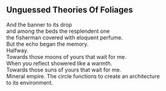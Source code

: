 Unguessed Theories Of Foliages
------------------------------
And the banner to its drop  
and among the beds the resplendent one  
the fisherman covered with eloquent perfume.  
But the echo began the memory.  
Halfway.  
Towards those moons of yours that wait for me.  
When you reflect showered like a warmth.  
Towards those suns of yours that wait for me.  
Mineral empire. The circle functions to create an architecture  
to its environment.  
